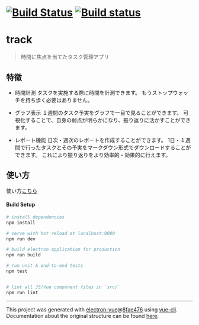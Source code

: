 # [![Build Status](https://travis-ci.com/drumgiovanni/Ttracker.svg?branch=master)](https://travis-ci.com/drumgiovanni/Ttracker)       [![Build status](https://ci.appveyor.com/api/projects/status/yeiptaniw6icjatq?svg=true)](https://ci.appveyor.com/project/drumgiovanni/ttracker)
# track

> 時間に焦点を当てたタスク管理アプリ

## 特徴
- 時間計測
タスクを実施する際に時間を計測できます。
もうストップウォッチを持ち歩く必要はありません。

- グラフ表示
１週間のタスク予実をグラフで一目で見ることができます。
可視化することで、自身の弱点が明らかになり、振り返りに活かすことができます。

- レポート機能
日次・週次のレポートを作成することができます。
1日・１週間で行ったタスクとその予実をマークダウン形式でダウンロードすることができます。
これにより振り返りをより効率的・効果的に行えます。

## 使い方
使い方[こちら](https://github.com/drumgiovanni/Ttracker)

#### Build Setup

``` bash
# install dependencies
npm install

# serve with hot reload at localhost:9080
npm run dev

# build electron application for production
npm run build

# run unit & end-to-end tests
npm test


# lint all JS/Vue component files in `src/`
npm run lint

```

---

This project was generated with [electron-vue](https://github.com/SimulatedGREG/electron-vue)@[8fae476](https://github.com/SimulatedGREG/electron-vue/tree/8fae4763e9d225d3691b627e83b9e09b56f6c935) using [vue-cli](https://github.com/vuejs/vue-cli). Documentation about the original structure can be found [here](https://simulatedgreg.gitbooks.io/electron-vue/content/index.html).
